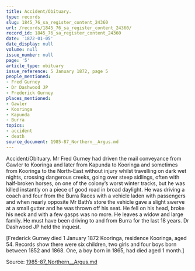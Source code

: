 ```yaml
---
title: Accident/Obituary.
type: records
slug: 1845_76_sa_register_content_24360
url: /records/1845_76_sa_register_content_24360/
record_id: 1845_76_sa_register_content_24360
date: '1872-01-05'
date_display: null
volume: null
issue_number: null
page: '5'
article_type: obituary
issue_reference: 5 January 1872, page 5
people_mentioned:
- Fred Gurney
- Dr Dashwood JP
- Frederick Gurney
places_mentioned:
- Gawler
- Kooringa
- Kapunda
- Burra
topics:
- accident
- death
source_document: 1985-87_Northern__Argus.md
---
```


Accident/Obituary.  Mr Fred Gurney had driven the mail conveyance from Gawler to Kooringa and later from Kapunda to Kooringa and sometimes from Kooringa to the North-East without injury whilst travelling on dark wet nights, crossing dangerous creeks, going over steep sidlings, often with half-broken horses, on one of the colony’s worst winter tracks, but he was killed instantly on a piece of good road in broad daylight.  He was driving a coach and four from the Burra Races with a vehicle laden with passengers and when nearly opposite Mr Bath’s store the vehicle gave a slight swerve at a small gutter and he was thrown off his seat.  He fell on his head, broke his neck and with a few gasps was no more.  He leaves a widow and large family.  He must have been driving to and from Burra for the last 18 years.  Dr Dashwood JP held the inquest.

[Frederick Gurney died 1 January 1872 Kooringa, residence Kooringa, aged 54.  Records show there were six children, two girls and four boys born between 1852 and 1868.  One, a boy born in 1865, had died aged 1 month.]

Source: [1985-87_Northern__Argus.md](/downloads/markdown/1985-87_Northern__Argus.md)
